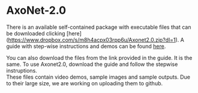 # AxoNet-2.0

There is an available self-contained package with executable files that can be downloaded clicking 
[here] (https://www.dropbox.com/s/m8h4acpx03rpp6u/Axonet2.0.zip?dl=1).
A guide with step-wise instructions and demos can be found [here](https://www.dropbox.com/s/ess6uaw1cra7n30/Axonet%20Installation%20Guide%202.0_changes_v2.pptx?dl=1). 

You can also download the files from the link provided in the guide. It is the same. 
To use Axonet2.0, download the guide and follow the stepwise instruptions. \
These files contain video demos, sample images and sample outputs. Due to their large size, we are working on uploading them to github. 
